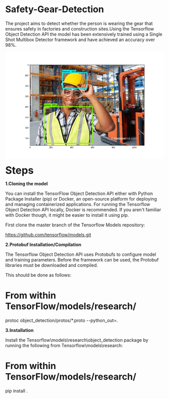 # Safety-Gear-Detection
The project aims to detect whether the person is wearing the gear that ensures safety in factories and construction sites.Using the Tensorflow Object Detection API the model has been extensively trained using a Single Shot Multibox Detector framework and have achieved an accuracy over 98%.

![](https://github.com/sarthakking5/Safety-Gear-Detection/blob/4da7d2544711652d922bd10509c3986012491610/images/output_gif.gif)

**<font size="+3">Steps</font>**

**1.Cloning the model**

You can install the TensorFlow Object Detection API either with Python Package Installer (pip) or Docker, an open-source platform for deploying and managing containerized applications. For running the Tensorflow Object Detection API locally, Docker is recommended. If you aren't familiar with Docker though, it might be easier to install it using pip.

First clone the master branch of the Tensorflow Models repository:

https://github.com/tensorflow/models.git

**2.Protobuf Installation/Compilation**

The Tensorflow Object Detection API uses Protobufs to configure model and training parameters. Before the framework can be used, the Protobuf libraries must be downloaded and compiled.

This should be done as follows:

# From within TensorFlow/models/research/
protoc object_detection/protos/*.proto --python_out=.

**3.Installation**

Install the Tensorflow\models\research\object_detection package by running the following from Tensorflow\models\research:

# From within TensorFlow/models/research/
pip install .
